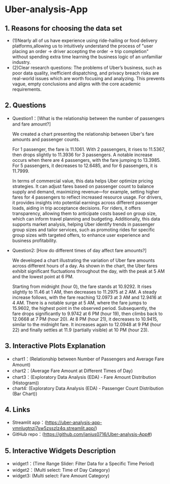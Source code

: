 # Uber-analysis-App
## 1. Reasons for choosing the data set
- (1)Nearly all of us have experience using ride-hailing or food delivery platforms,allowing us to intuitively understand the process of "user placing an order → driver accepting the order → trip completion" without spending extra time learning the business logic of an unfamiliar industry.
- (2)Clear research questions: The problems of Uber’s business, such as poor data quality, inefficient dispatching, and privacy breach risks are real-world issues which are worth focusing and analyzing. This prevents vague, empty conclusions and aligns with the core academic requirements.

## 2. Questions
- Question1：[What is the relationship between the number of passengers and fare amount?]

  We created a chart presenting the relationship between Uber's fare amounts and passenger counts. 

  For 1 passenger, the fare is 11.1061. With 2 passengers, it rises to 11.5367, then drops slightly to 11.3936 for 3 passengers. A notable increase occurs when there are 4 passengers, with the fare jumping to 13.3985. For 5 passengers, it decreases to 12.6485, and for 6 passengers, it is 11.7999. 

  In terms of commercial value, this data helps Uber optimize pricing strategies. It can adjust fares based on passenger count to balance supply and demand, maximizing revenue—for example, setting higher fares for 4 passengers to reflect increased resource usage. For drivers, it provides insights into potential earnings across different passenger loads, aiding in trip acceptance decisions. For riders, it offers transparency, allowing them to anticipate costs based on group size, which can inform travel planning and budgeting. Additionally, this data supports market analysis, helping Uber identify trends in passenger group sizes and tailor services, such as promoting rides for specific group sizes with targeted offers, to enhance user experience and business profitability.
- Question2: [How do different times of day affect fare amounts?]

  We developed a chart illustrating the variation of Uber fare amounts across different hours of a day. As shown in the chart, the Uber fares exhibit significant fluctuations throughout the day, with the peak at 5 AM and the lowest point at 6 PM.

  Starting from midnight (hour 0), the fare stands at 10.9292. It rises slightly to 11.46 at 1 AM, then decreases to 11.2975 at 2 AM. A steady increase follows, with the fare reaching 12.0973 at 3 AM and 12.9416 at 4 AM. There is a notable surge at 5 AM, where the fare jumps to 15.9602, the highest point in the observed period.
  Subsequently, the fare drops significantly to 9.9742 at 6 PM (hour 19), then climbs back to 12.0668 at 7 PM (hour 20). At 8 PM (hour 21), it decreases to 10.9415, similar to the midnight fare. It increases again to 12.0948 at 9 PM (hour 22) and finally settles at 11.9 (partially visible) at 10 PM (hour 23).

## 3. Interactive Plots Explanation
- chart1：(Relationship between Number of Passengers and Average Fare Amount)
- chart2：(Average Fare Amount at Different Times of Day)
- chart3：(Exploratory Data Analysis (EDA) - Fare Amount Distribution (Histogram))
- chart4: (Exploratory Data Analysis (EDA) - Passenger Count Distribution (Bar Chart))

## 4. Links
- Streamlit app：(https://uber-analysis-app-vmnlugtnzj7sw5zsszlz4q.streamlit.app/)
- GitHub repo：(https://github.com/janius0716/Uber-analysis-App#)

## 5. Interactive Widgets Description
- widget1：(Time Range Slider: Filter Data for a Specific Time Period)
- widget2：(Multi select: Time of Day Category)
- widget3: (Multi select: Fare Amount Category)

